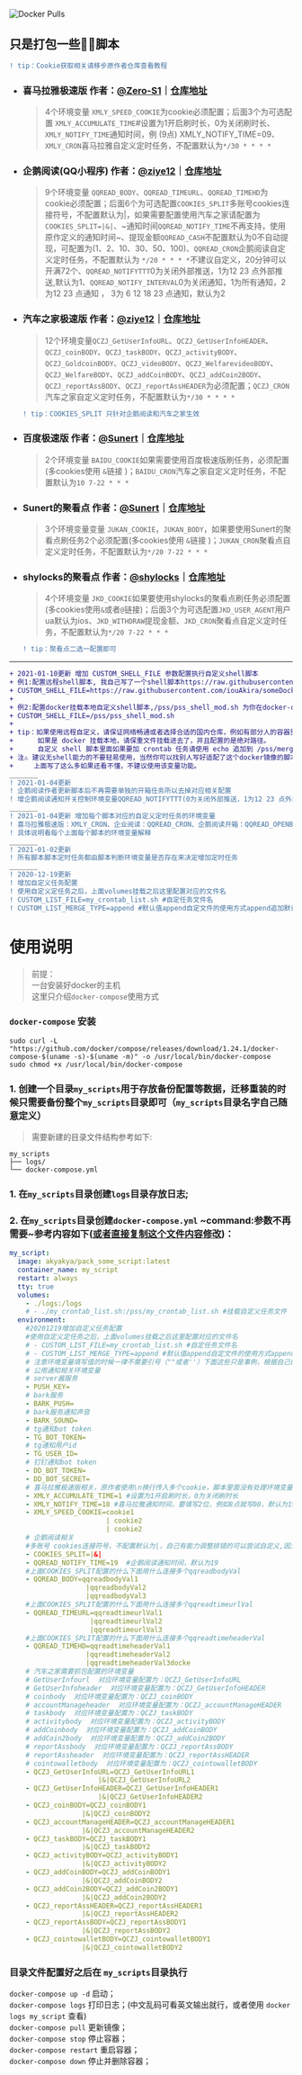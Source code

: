 ![Docker Pulls](https://img.shields.io/docker/pulls/akyakya/pack_some_script?style=for-the-badge)
## 只是打包一些🐑🐑脚本 
```diff
! tip：Cookie获取相关请移步原作者仓库查看教程
```
- ### 喜马拉雅极速版 作者：[__@Zero-S1__](https://github.com/Zero-S1)｜[__仓库地址__](https://github.com/Zero-S1/xmly_speed)
  > 4个环境变量 `XMLY_SPEED_COOKIE`为cookie必须配置；后面3个为可选配置 `XMLY_ACCUMULATE_TIME`#设置为1开启刷时长，0为关闭刷时长、`XMLY_NOTIFY_TIME`通知时间，例 (9点) XMLY_NOTIFY_TIME=09、`XMLY_CRON`喜马拉雅自定义定时任务，不配置默认为`*/30 * * * *`

- ### 企鹅阅读(QQ小程序) 作者：[__@ziye12__](https://github.com/ziye12)｜[__仓库地址__](https://github.com/ziye12/JavaScript)
  > 9个环境变量 `QQREAD_BODY`、`QQREAD_TIMEURL`、`QQREAD_TIMEHD`为cookie必须配置；后面6个为可选配置`COOKIES_SPLIT`多账号cookies连接符号，不配置默认为|，如果需要配置使用汽车之家请配置为 `COOKIES_SPLIT=|&|`、~通知时间`QQREAD_NOTIFY_TIME`不再支持，使用原作定义的通知时间~、提现金额`QQREAD_CASH`不配置默认为0不自动提现，可配置为(1、2、10、30、50、100)、`QQREAD_CRON`企鹅阅读自定义定时任务，不配置默认为 `*/20 * * * *`不建议自定义，20分钟可以开满72个、`QQREAD_NOTIFYTTT`0为关闭外部推送，1为12 23 点外部推送,默认为1、`QQREAD_NOTIFY_INTERVAL`0为关闭通知，1为所有通知，2为12 23 点通知  ， 3为 6 12 18 23 点通知，默认为2
- ### 汽车之家极速版 作者：[__@ziye12__](https://github.com/ziye12)｜[__仓库地址__](https://github.com/ziye12/QCZJSPEED)
  > 12个环境变量`QCZJ_GetUserInfoURL`、`QCZJ_GetUserInfoHEADER`、`QCZJ_coinBODY`、`QCZJ_taskBODY`、`QCZJ_activityBODY`、`QCZJ_GoldcoinBODY`、`QCZJ_videoBODY`、`QCZJ_WelfarevideoBODY`、`QCZJ_WelfareBODY`、`QCZJ_addCoinBODY`、`QCZJ_addCoin2BODY`、`QCZJ_reportAssBODY`、`QCZJ_reportAssHEADER`为必须配置；`QCZJ_CRON`汽车之家自定义定时任务，不配置默认为`*/30 * * * *`
    ```diff 
    ! tip：COOKIES_SPLIT 只针对企鹅阅读和汽车之家生效
    ```
- ### 百度极速版 作者：[__@Sunert__](https://github.com/Sunert)｜[__仓库地址__](https://github.com/Sunert/Scripts/blob/master/Task/baidu_speed.js)
  > 2个环境变量 `BAIDU_COOKIE`如果需要使用百度极速版刷任务，必须配置(多cookies使用 `&`链接 )；`BAIDU_CRON`汽车之家自定义定时任务，不配置默认为`10 7-22 * * *`
- ### Sunert的聚看点 作者：[__@Sunert__](https://github.com/Sunert)｜[__仓库地址__](https://github.com/Sunert/Scripts/blob/master/Task/jukan.js)
  > 3个环境变量变量 `JUKAN_COOKIE`，`JUKAN_BODY`，如果要使用Sunert的聚看点刷任务2个必须配置(多cookies使用 `&`链接 )；`JUKAN_CRON`聚看点自定义定时任务，不配置默认为`*/20 7-22 * * *`
- ### shylocks的聚看点 作者：[__@shylocks__](https://github.com/shylocks)｜[__仓库地址__](https://github.com/shylocks/Loon/blob/main/jkd.js)
  > 4个环境变量 `JKD_COOKIE`如果要使用shylocks的聚看点刷任务必须配置(多cookies使用`&`或者`@`链接)；后面3个为可选配置`JKD_USER_AGENT`用户ua默认为ios、`JKD_WITHDRAW`提现金额、`JKD_CRON`聚看点自定义定时任务，不配置默认为`*/20 7-22 * * *`
    ```diff
    ! tip：聚看点二选一配置即可
    ```
___
```diff
+ 2021-01-10更新 增加 CUSTOM_SHELL_FILE 参数配置执行自定义shell脚本
+ 例1:配置远程shell脚本, 我自己写了一个shell脚本https://raw.githubusercontent.com/iouAkira/someDockerfile/master/pack_some_script/pss_shell_mod.sh
+ CUSTOM_SHELL_FILE=https://raw.githubusercontent.com/iouAkira/someDockerfile/master/pack_some_script/pss_shell_mod.sh
+
+ 例2:配置docker挂载本地自定义shell脚本,/pss/pss_shell_mod.sh 为你在docker-compose.yml里面挂载到容器里面绝对路径
+ CUSTOM_SHELL_FILE=/pss/pss_shell_mod.sh
+
+ tip：如果使用远程自定义，请保证网络畅通或者选择合适的国内仓库，例如有部分人的容器里面就下载不到github的raw文件，那就可以把自己的自定义shell写在gitee上，或者换本地挂载
+      如果是 docker 挂载本地，请保重文件挂载进去了，并且配置的是绝对路径。
+      自定义 shell 脚本里面如果要加 crontab 任务请使用 echo 追加到 /pss/merged_list_file.sh 里面否者不生效
+ 注⚠️ 建议无shell能力的不要轻易使用，当然你可以找别人写好适配了这个docker镜像的脚本直接远程配置
+     上面写了这么多如果还看不懂，不建议使用该变量功能。
_______
! 2021-01-04更新
! 企鹅阅读作者更新脚本后不再需要单独的开箱任务所以去掉对应相关配置
! 增企鹅阅读通知开关控制环境变量QQREAD_NOTIFYTTT(0为关闭外部推送，1为12 23 点外部推送,默认为1)、QQREAD_NOTIFY_INTERVAL(0为关闭通知，1为所有通知，2为12 23 点通知  ， 3为 6 12 18 23 点通知，默认为2)
_______
! 2021-01-04更新 增加每个脚本对应的自定义定时任务的环境变量
! 喜马拉雅极速版：XMLY_CRON、企业阅读：QQREAD_CRON、企鹅阅读开箱：QQREAD_OPENBOX_CRON、汽车之家：QCZJ_CRON、百度极速版：BAIDU_CRON、sunert的聚看点：JUKAN_CRON、shylocks的聚看点：JKD_CRON
! 具体说明看每个上面每个脚本的环境变量解释
_______
! 2021-01-02更新
! 所有脚本脚本定时任务都由脚本判断环境变量是否存在来决定增加定时任务
_______
! 2020-12-19更新
! 增加自定义任务配置
! 使用自定义定任务之后，上面volumes挂载之后这里配置对应的文件名
! CUSTOM_LIST_FILE=my_crontab_list.sh #自定任务文件名
! CUSTOM_LIST_MERGE_TYPE=append #默认值append自定文件的使用方式append追加默认之后，overwrite覆盖默认任务
```
# 使用说明
> 前提：   
> 一台安装好docker的主机   
> 这里只介绍`docker-compose`使用方式

### `docker-compose` 安装
```shell
sudo curl -L "https://github.com/docker/compose/releases/download/1.24.1/docker-compose-$(uname -s)-$(uname -m)" -o /usr/local/bin/docker-compose
sudo chmod +x /usr/local/bin/docker-compose
```

### 1. 创建一个目录`my_scripts`用于存放备份配置等数据，迁移重装的时候只需要备份整个`my_scripts`目录即可（`my_scripts`目录名字自己随意定义）
> 需要新建的目录文件结构参考如下:
```
my_scripts
├── logs/
└── docker-compose.yml
```
### 1. 在`my_scripts`目录创建`logs`目录存放日志;
### 2. 在`my_scripts`目录创建`docker-compose.yml` ~command:参数不再需要~参考内容如下([或者直接复制这个文件内容修改](https://raw.githubusercontent.com/iouakira/someDockerfile/master/pack_some_script/docker-compose.yml))：
```yaml
my_script:
  image: akyakya/pack_some_script:latest
  container_name: my_script
  restart: always
  tty: true
  volumes:
    - ./logs:/logs
    # - ./my_crontab_list.sh:/pss/my_crontab_list.sh #挂载自定义任务文件
  environment:
    #20201219增加自定义任务配置
    #使用自定义定任务之后，上面volumes挂载之后这里配置对应的文件名
    # - CUSTOM_LIST_FILE=my_crontab_list.sh #自定任务文件名
    # - CUSTOM_LIST_MERGE_TYPE=append #默认值append自定文件的使用方式append追加默认之后，overwrite覆盖默认任务
    # 注意环境变量填写值的时候一律不需要引号（""或者''）下面这些只是事例，根据自己的需求增加删除
    # 公用通知相关环境变量
    # server酱服务
    - PUSH_KEY=
    # bark服务
    - BARK_PUSH=
    # bark服务通知声音
    - BARK_SOUND=
    # tg通知bot token
    - TG_BOT_TOKEN=
    # tg通知用户id
    - TG_USER_ID=
    # 钉钉通知bot token
    - DD_BOT_TOKEN=
    - DD_BOT_SECRET=
    # 喜马拉雅极速版相关，原作者使用\n换行传入多个cookie，脚本里面没有处理环境变量转译，改为用|来连接多个cookies
    - XMLY_ACCUMULATE_TIME=1 #设置为1开启刷时长，0为关闭刷时长
    - XMLY_NOTIFY_TIME=18 #喜马拉雅通知时间，要填写2位，例如8点就写08，默认为19
    - XMLY_SPEED_COOKIE=cookie1
                        | cookie2
                        | cookie2
    # 企鹅阅读相关
    #多账号 cookies连接符号，不配置默认为|，自己有能力调整排错的可以尝试自定义,因为汽车之家body里面呢包含| ,使用汽车之家建议改为|&|，否则会汽车之家任务无法执行
    - COOKIES_SPLIT=|&|
    - QQREAD_NOTIFY_TIME=19  #企鹅阅读通知时间，默认为19
    #上面COOKIES_SPLIT配置的什么下面用什么连接多个qqreadbodyVal
    - QQREAD_BODY=qqreadbodyVal1
                   |qqreadbodyVal2
                   |qqreadbodyVal3
    #上面COOKIES_SPLIT配置的什么下面用什么连接多个qqreadtimeurlVal
    - QQREAD_TIMEURL=qqreadtimeurlVal1
                    |qqreadtimeurlVal2
                    |qqreadtimeurlVal3
    #上面COOKIES_SPLIT配置的什么下面用什么连接多个qqreadtimeheaderVal
    - QQREAD_TIMEHD=qqreadtimeheaderVal1
                   |qqreadtimeheaderVal2
                   |qqreadtimeheaderVal3docke
    # 汽车之家需要抓包配置的环境变量
    # GetUserInfourl  对应环境变量配置为：QCZJ_GetUserInfoURL
    # GetUserInfoheader  对应环境变量配置为：QCZJ_GetUserInfoHEADER
    # coinbody  对应环境变量配置为：QCZJ_coinBODY
    # accountManageheader  对应环境变量配置为：QCZJ_accountManageHEADER
    # taskbody  对应环境变量配置为：QCZJ_taskBODY
    # activitybody  对应环境变量配置为：QCZJ_activityBODY
    # addCoinbody  对应环境变量配置为：QCZJ_addCoinBODY
    # addCoin2body  对应环境变量配置为：QCZJ_addCoin2BODY
    # reportAssbody  对应环境变量配置为：QCZJ_reportAssBODY
    # reportAssheader  对应环境变量配置为：QCZJ_reportAssHEADER
    # cointowalletbody  对应环境变量配置为：QCZJ_cointowalletBODY
    - QCZJ_GetUserInfoURL=QCZJ_GetUserInfoURL1
                      |&|QCZJ_GetUserInfoURL2
    - QCZJ_GetUserInfoHEADER=QCZJ_GetUserInfoHEADER1
                      |&|QCZJ_GetUserInfoHEADER2
    - QCZJ_coinBODY=QCZJ_coinBODY1
                  |&|QCZJ_coinBODY2
    - QCZJ_accountManageHEADER=QCZJ_accountManageHEADER1
                  |&|QCZJ_accountManageHEADER2
    - QCZJ_taskBODY=QCZJ_taskBODY1
                  |&|QCZJ_taskBODY2
    - QCZJ_activityBODY=QCZJ_activityBODY1
                  |&|QCZJ_activityBODY2
    - QCZJ_addCoinBODY=QCZJ_addCoinBODY1
                  |&|QCZJ_addCoinBODY2
    - QCZJ_addCoin2BODY=QCZJ_addCoin2BODY1
                  |&|QCZJ_addCoin2BODY2
    - QCZJ_reportAssHEADER=QCZJ_reportAssHEADER1
                  |&|QCZJ_reportAssHEADER2
    - QCZJ_reportAssBODY=QCZJ_reportAssBODY1
                  |&|QCZJ_reportAssBODY2
    - QCZJ_cointowalletBODY=QCZJ_cointowalletBODY1
                  |&|QCZJ_cointowalletBODY2
```
### 目录文件配置好之后在 `my_scripts`目录执行  
 `docker-compose up -d` 启动；  
 `docker-compose logs` 打印日志；(中文乱码可看英文输出就行，或者使用 `docker logs my_script` 查看)  
 `docker-compose pull` 更新镜像；  
 `docker-compose stop` 停止容器；  
 `docker-compose restart` 重启容器；  
 `docker-compose down` 停止并删除容器；  
